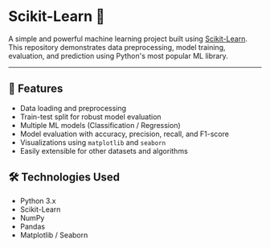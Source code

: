 # Scikit-Learn 🚀

A simple and powerful machine learning project built using [Scikit-Learn](https://scikit-learn.org/).  
This repository demonstrates data preprocessing, model training, evaluation, and prediction using Python's most popular ML library.

---

## 📌 Features
- Data loading and preprocessing
- Train-test split for robust model evaluation
- Multiple ML models (Classification / Regression)
- Model evaluation with accuracy, precision, recall, and F1-score
- Visualizations using `matplotlib` and `seaborn`
- Easily extensible for other datasets and algorithms



 ##  🛠️ Technologies Used
 
- Python 3.x
- Scikit-Learn
- NumPy
- Pandas
- Matplotlib / Seaborn

 
  







